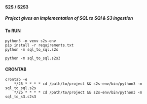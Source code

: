 #### S2S / S2S3

##### Project gives an implementation of SQL to SQl & S3 ingestion

#### To RUN
    python3 -m venv s2s-env
    pip install -r requirements.txt
    python -m sql_to_sql.s2s

    python -m sql_to_sql.s2s3

#### CRONTAB
    crontab -e
        */25 * * * * cd /path/to/project && s2s-env/bin/python3 -m sql_to_sql.s2s
        */25 * * * * cd /path/to/project && s2s-env/bin/python3 -m sql_to_s3.s2s3
